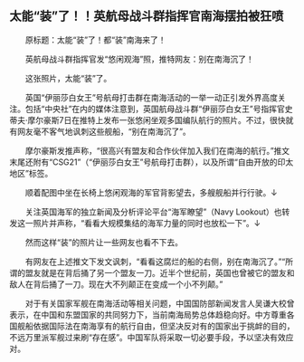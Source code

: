 ## 太能“装”了！！英航母战斗群指挥官南海摆拍被狂喷
　　原标题：太能“装”了！都“装”南海来了！

　　英航母战斗群指挥官发“悠闲观海”照，推特网友：别在南海沉了！

　　这张照片，太能“装”了。　

　　英国“伊丽莎白女王”号航母打击群在南海活动的一举一动正引发外界高度关注。包括“中央社”在内的媒体注意到，英国航母战斗群“伊丽莎白女王”号指挥官史蒂夫·摩尔豪斯7日在推特上发布一张悠闲坐观多国编队航行的照片。不过，很快就有网友毫不客气地讽刺这些舰船，“别在南海沉了”。

　　摩尔豪斯发推声称，“很高兴有盟友和合作伙伴加入我们在南海的航行。”推文末尾还附有“CSG21”（“伊丽莎白女王”号航母打击群），以及所谓“自由开放的印太地区”标签。

　　顺着配图中坐在长椅上悠闲观海的军官背影望去，多艘舰船并行行驶。↓

　　关注英国海军的独立新闻及分析评论平台“海军瞭望”（Navy Lookout）也转发这一照片并声称，“看看大规模集结的海军力量的同时也放松一下”。↓

　　然而这样“装”的照片让一些网友也看不下去。

　　有网友在上述推文下发文讽刺，“看看这腐烂的船的右侧，别在南海沉了。”“所谓的盟友就是在背后捅了另一个盟友一刀。近半个世纪前，英国也曾被它的盟友和敌人在背后捅了一刀。现在大不列颠正在变成一个小不列颠。”

　　对于有关国家军舰在南海活动等相关问题，中国国防部新闻发言人吴谦大校曾表示，在中国和东盟国家的共同努力下，当前南海局势总体趋稳向好。中方尊重各国舰船依据国际法在南海享有的航行自由，但坚决反对有的国家出于挑衅的目的，不远万里派军舰过来刷“存在感”。中国军队将采取一切必要手段，予以坚决有效应对。




